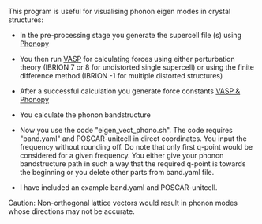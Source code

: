 This program is useful for visualising phonon eigen modes in crystal structures:
- In the pre-processing stage you generate the supercell file (s) using [Phonopy](https://phonopy.github.io/phonopy/)
- You then run [VASP](https://www.vasp.at/wiki/index.php/The_VASP_Manual) for calculating forces using either perturbation theory (IBRION 7 or 8 for undistorted single supercell) or using the finite difference method (IBRION -1 for multiple distorted structures)
- After a successful calculation you generate force constants [VASP & Phonopy](https://phonopy.github.io/phonopy/vasp.html)
- You calculate the phonon bandstructure
- Now you use the code "eigen_vect_phono.sh". The code requires "band.yaml" and POSCAR-unitcell in direct coordinates. 
  You input the frequency without rounding off. 
  Do note that only first q-point would be considered for a given frequency. You either give your phonon bandstructure path in such a way that the required q-point is towards the beginning or you delete other parts from band.yaml file.

- I have included an example band.yaml and POSCAR-unitcell.

Caution: Non-orthogonal lattice vectors would result in phonon modes whose directions may not be accurate.
